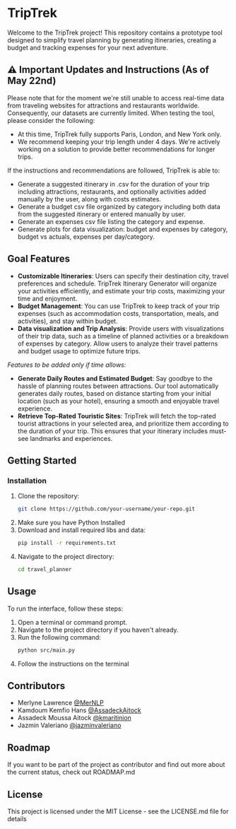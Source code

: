 # TripTrek

Welcome to the TripTrek project! This repository contains a prototype tool designed to simplify travel planning by generating itineraries, creating a budget and tracking expenses for your next adventure. 

## ⚠️ Important Updates and Instructions (As of May 22nd)
Please note that for the moment we're still unable to access real-time data from traveling websites for attractions and restaurants worldwide. Consequently, our datasets are currently limited. When testing the tool, please consider the following:
- At this time, TripTrek fully supports Paris, London, and New York only.
- We recommend keeping your trip length under 4 days. We're actively working on a solution to provide better recommendations for longer trips.

If the instructions and recommendations are followed, TripTrek is able to:
- Generate a suggested itinerary in .csv for the duration of your trip including attractions, restaurants, and optionally activities added manually by the user, along with costs estimates.
- Generate a budget csv file organized by category including both data from the suggested itinerary or entered manually by user.
- Generate an expenses csv file listing the category and expense.
- Generate plots for data visualization: budget and expenses by category, budget vs actuals, expenses per day/category. 

## Goal Features
* **Customizable Itineraries**: Users can specify their destination city, travel preferences and schedule. TripTrek Itinerary Generator will organize your activities efficiently, and estimate your trip costs, maximizing your time and enjoyment.
* **Budget Management**: You can use TripTrek to keep track of your trip expenses (such as accommodation costs, transportation, meals, and activities), and stay within budget. 
* **Data visualization and Trip Analysis**: Provide users with visualizations of their trip data, such as a timeline of planned activities or a breakdown of expenses by category. Allow users to analyze their travel patterns and budget usage to optimize future trips.  

_Features to be added only if time allows:_

* **Generate Daily Routes and Estimated Budget**: Say goodbye to the hassle of planning routes between attractions. Our tool automatically generates daily routes, based on distance starting from your initial location (such as your hotel), ensuring a smooth and enjoyable travel experience.
* **Retrieve Top-Rated Touristic Sites**: TripTrek will fetch the top-rated tourist attractions in your selected area, and prioritize them according to the duration of your trip. This ensures that your itinerary includes must-see landmarks and experiences.

## Getting Started


### Installation

1. Clone the repository:
   ```bash
   git clone https://github.com/your-username/your-repo.git
   ```
2. Make sure you have Python Installed
3. Download and install required libs and data:
    ```bash
    pip install -r requirements.txt
    ```
2. Navigate to the project directory:
   ```bash
   cd travel_planner
   ```

## Usage

To run the interface, follow these steps:

1. Open a terminal or command prompt.
2. Navigate to the project directory if you haven't already.
3. Run the following command:
   ```bash
   python src/main.py
   ```
4. Follow the instructions on the terminal

## Contributors

* Merlyne Lawrence [@MerNLP](https://github.com/MerNLP)
* Kamdoum Kemfio Hans [@AssadeckAitock](https://github.com/AssadeckAitock)
* Assadeck Moussa Aitock [@kmaritinion](https://github.com/kmartinion)
* Jazmin Valeriano [@jazminvaleriano](https://github.com/jazminvaleriano)

## Roadmap

If you want to be part of the project as contributor and find out more about the current status, check out ROADMAP.md

## License

This project is licensed under the MIT License - see the LICENSE.md file for details
